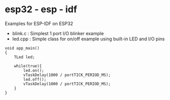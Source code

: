 # esp32 - esp - idf
Examples for ESP-IDF on ESP32

+ blink.c : Simplest 1 port I/O blinker example
+ led.cpp : Simple class for on/off example using built-in LED and I/O pins

```
void app_main()
{
    TLed led;

    while(true){
        led.on();
        vTaskDelay(1000 / portTICK_PERIOD_MS);  
        led.off();
        vTaskDelay(1000 / portTICK_PERIOD_MS);  
    }
}
```


